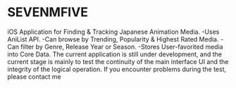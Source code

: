 # SEVENMFIVE
iOS Application for Finding &amp; Tracking Japanese Animation Media. -Uses AniList API. -Can browse by Trending, Popularity &amp; Highest Rated Media. -Can filter by Genre, Release Year or Season. -Stores User-favorited media into Core Data. The current application is still under development, and the current stage is mainly to test the continuity of the main interface UI and the integrity of the logical operation. If you encounter problems during the test, please contact me
